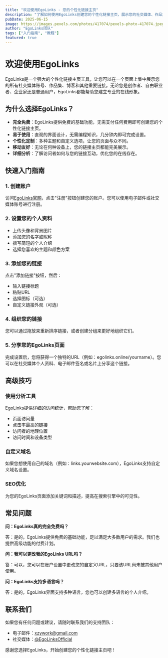```yaml
---
title: "欢迎使用EgoLinks - 您的个性化链接主页"
description: "了解如何使用EgoLinks创建您的个性化链接主页，展示您的社交媒体、作品集和更多内容。"
pubDate: 2025-06-15
image: https://images.pexels.com/photos/417074/pexels-photo-417074.jpeg?auto=compress&cs=tinysrgb&dpr=1&w=500
author: "EgoLinks团队"
tags: ["入门指南", "教程"]
featured: true
---
```


# 欢迎使用EgoLinks

EgoLinks是一个强大的个性化链接主页工具，让您可以在一个页面上集中展示您的所有社交媒体账号、作品集、博客和其他重要链接。无论您是创作者、自由职业者、企业家还是普通用户，EgoLinks都能帮助您建立专业的在线形象。

## 为什么选择EgoLinks？

- **完全免费**：EgoLinks提供免费的基础功能，无需支付任何费用即可创建您的个性化链接主页。
- **易于使用**：直观的界面设计，无需编程知识，几分钟内即可完成设置。
- **个性化定制**：多种主题和自定义选项，让您的页面与众不同。
- **移动友好**：无论在何种设备上，您的链接主页都能完美展示。
- **详细分析**：了解访问者如何与您的链接互动，优化您的在线存在。

## 快速入门指南

### 1. 创建账户

访问[EgoLinks官网](https://egolinks.online)，点击"注册"按钮创建您的账户。您可以使用电子邮件或社交媒体账号进行注册。

### 2. 设置您的个人资料

- 上传头像和背景图片
- 添加您的名字或昵称
- 撰写简短的个人介绍
- 选择您喜欢的主题和颜色方案

### 3. 添加您的链接

点击"添加链接"按钮，然后：
- 输入链接标题
- 粘贴URL
- 选择图标（可选）
- 自定义链接外观（可选）

### 4. 组织您的链接

您可以通过拖放来重新排序链接，或者创建分组来更好地组织它们。

### 5. 分享您的EgoLinks页面

完成设置后，您将获得一个独特的URL（例如：egolinks.online/yourname）。您可以在社交媒体个人资料、电子邮件签名或名片上分享这个链接。

## 高级技巧

### 使用分析工具

EgoLinks提供详细的访问统计，帮助您了解：
- 页面访问量
- 点击率最高的链接
- 访问者的地理位置
- 访问时间和设备类型

### 自定义域名

如果您想使用自己的域名（例如：links.yourwebsite.com），EgoLinks支持自定义域名设置。

### SEO优化

为您的EgoLinks页面添加关键词和描述，提高在搜索引擎中的可见性。

## 常见问题

**问：EgoLinks真的完全免费吗？**

答：是的，EgoLinks提供免费的基础功能，足以满足大多数用户的需求。我们也提供高级功能的付费计划。

**问：我可以更改我的EgoLinks URL吗？**

答：可以，您可以在账户设置中更改您的自定义URL，只要该URL尚未被其他用户使用。

**问：EgoLinks支持多语言吗？**

答：是的，EgoLinks界面支持多种语言，您也可以创建多语言的个人介绍。


## 联系我们

如果您有任何问题或建议，请随时联系我们的支持团队：

- 电子邮件：xzywork@gmail.com
- 社交媒体：[@EgoLinksOfficial](https://twitter.com/EgoLinksOfficial)

感谢您选择EgoLinks，开始创建您的个性化链接主页吧！